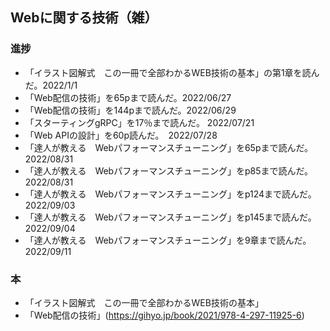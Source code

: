 ## Webに関する技術（雑）

### 進捗

- 「イラスト図解式　この一冊で全部わかるWEB技術の基本」の第1章を読んだ。2022/1/1
- 「Web配信の技術」を65pまで読んだ。2022/06/27
- 「Web配信の技術」を144pまで読んだ。2022/06/29
- 「スターティングgRPC」を17％まで読んだ。 2022/07/21
- 「Web APIの設計」を60p読んだ。　2022/07/28
- 「達人が教える　Webパフォーマンスチューニング」を65pまで読んだ。　2022/08/31
- 「達人が教える　Webパフォーマンスチューニング」をp85まで読んだ。　2022/08/31
- 「達人が教える　Webパフォーマンスチューニング」をp124まで読んだ。　2022/09/03
- 「達人が教える　Webパフォーマンスチューニング」をp145まで読んだ。　2022/09/04
- 「達人が教える　Webパフォーマンスチューニング」を9章まで読んだ。　2022/09/11


### 本

- 「イラスト図解式　この一冊で全部わかるWEB技術の基本」
- 「Web配信の技術」(https://gihyo.jp/book/2021/978-4-297-11925-6)

